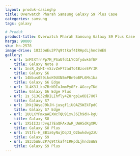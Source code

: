 ```yaml
---
layout: produk-casinghp
title: Overwatch Pharah Samsung Galaxy S9 Plus Case
categories: samsung
tags: galaxy

# Produk
product-title: Overwatch Pharah Samsung Galaxy S9 Plus Case
harga: 90000
sku: hn-2578
image-drive: 1833bWEu2P7q9ttkaf4IRHpdLjhndSWE8
gallery:
  - url: 1nMtXTrnPp7M_PSaUfd1LYCGfydwk6fEP
    title: Galaxy Note 8
  - url: 1nsR_3yHI-vSzvZeF72adTotBzseSPrIK
    title: Galaxy S6
  - url: 14Nbus059ikoK9UXN5mPBn9oBPL6Ms1ba
    title: Galaxy S6 Edge
  - url: 1L4K3J_koZRrN9IuJmmPy0Fr-AGceyTKd
    title: Galaxy S6 Edge Plus
  - url: 1s_513G32dDILIhfly4ZUrgp1w0DI7U07
    title: Galaxy S7
  - url: 1hkjOWyeJ9kJH-jusgf1iUQAZ5WZkTpdC
    title: Galaxy S7 Edge
  - url: 1UULKYPmxaAEXWcTQU91xvJ6Ih9dH-kgU
    title: Galaxy S8
  - url: 1X5II3zrJvqJ7EaQFAxUwR_UWH5dKgXRU
    title: Galaxy S8 Plus
  - url: 1V1fi-H_8B1a6yNujDqJ3_O2bwkdwg2zU
    title: Galaxy S9
  - url: 1833bWEu2P7q9ttkaf4IRHpdLjhndSWE8
    title: Galaxy S9 Plus
---
```

